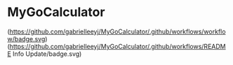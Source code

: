 # MyGoCalculator
(https://github.com/gabrielleeyj/MyGoCalculator/.github/workflows/workflow/badge.svg)
(https://github.com/gabrielleeyj/MyGoCalculator/.github/workflows/README Info Update/badge.svg)

<!--START_SECTION:readme-info-->
<!--END_SECTION:readme-info-->

